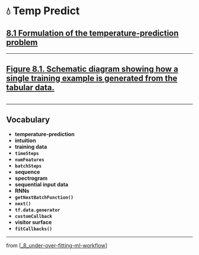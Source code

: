 # 💧 Temp Predict

## [**8.1** Formulation of the temperature-prediction problem](https://livebook.manning.com/book/deep-learning-with-javascript/chapter-8/6)

---

## [**Figure 8.1.** Schematic diagram showing how a single training example is generated from the tabular data.](https://livebook.manning.com/book/deep-learning-with-javascript/chapter-8/ch08fig01)

<img src="">

---

## **Vocabulary**

- **temperature-prediction**
- **intuition**
- **training data**
- **`timeSteps`**
- **`numFeatures`**
- **`batchSteps`**
- **sequence**
- **spectrogram**
- **sequential input data**
- **RNNs**
- **`getNextBatchFunction()`**
- **`next()`**
- **`tf.data.generator`**
- **`customCallback`**
- **visitor surface**
- **`fitCallbacks()`**

---

from [[_8_under-over-fitting-ml-workflow]]

[//begin]: # "Autogenerated link references for markdown compatibility"
[_8_under-over-fitting-ml-workflow]: ../_8_under-over-fitting-ml-workflow.md "💧 Under Over Fitting ML Workflow"
[//end]: # "Autogenerated link references"
